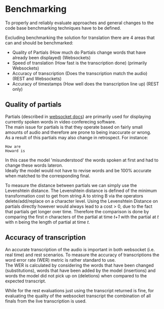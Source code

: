# Benchmarking

To properly and reliably evaluate approaches and general changes to the code base benchmarking techniques have to be defined.

Excluding benchmarking the solution for translation there are 4 areas that can and should be benchmarked:

- Quality of Partials (How much do Partials change words that have already been displayed) (Websockets)
- Speed of translation (How fast is the transcription done) (primarily Websockets)
- Accuracy of transcription (Does the transcription match the audio) (REST and Websockets)
- Accuracy of timestamps (How well does the transcription line up) (REST only)

## Quality of partials

Partials (described in [websocket docs](./streaming_architecture.md)) are primarily used for displaying currently spoken words in video conferecing software.    
The main issue for partials is that they operate based on fairly small amounts of audio and therefore are prone to being inaccurate or wrong.    
As a result of this partials may also change in retrospect. For instance:

```
How are
Howard is
```

In this case the model 'misunderstood' the words spoken at first and had to change these words lateron.    
Ideally the model would not have to revise words and be 100% accurate when matched to the corresponding final.

To measure the distance between partials we can simply use the Levenshtein distance. The Levenshtein distance is defined of the minimum transformation cost to get from string A to string B via the operators delete/add/replace on a character level. Using the Levenshtein Distance on partials directly however would always lead to a cost > 0, due to the fact that partials get longer over time.
Therefore the comparison is done by comparing the first *n* characters of the partial at time *t+1* with the partial at *t* with n being the length of partial at time *t*.

## Accuracy of transcription

An accurate transcription of the audio is important in both websocket (i.e. real time) and rest scenarios.
To measure the accuracy of transcriptions the word error rate (WER) metric is rather standard to use.    
The WER is calculated by considering the words that have been changed (substitutions), words that have been added by the model (insertions) and words the model did not pick up on (deletions) when compared to the expected transcript.

While for the rest evaluations just using the transcript returned is fine, for evaluating the quality of the websocket transcript the combination of all finals from the live transcription is used.
